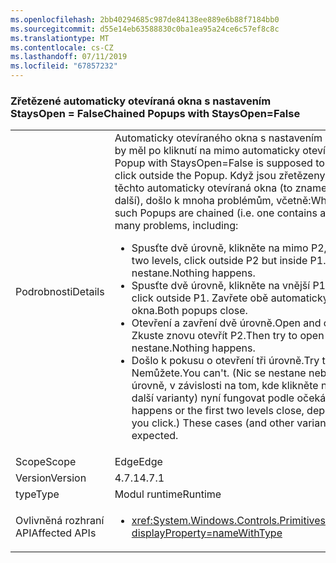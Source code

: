 ```yaml
---
ms.openlocfilehash: 2bb40294685c987de84138ee889e6b88f7184bb0
ms.sourcegitcommit: d55e14eb63588830c0ba1ea95a24ce6c57ef8c8c
ms.translationtype: MT
ms.contentlocale: cs-CZ
ms.lasthandoff: 07/11/2019
ms.locfileid: "67857232"
---
```

### <a name="chained-popups-with-staysopenfalse"></a><span data-ttu-id="9eb04-101">Zřetězené automaticky otevíraná okna s nastavením StaysOpen = False</span><span class="sxs-lookup"><span data-stu-id="9eb04-101">Chained Popups with StaysOpen=False</span></span>

|   |   |
|---|---|
|<span data-ttu-id="9eb04-102">Podrobnosti</span><span class="sxs-lookup"><span data-stu-id="9eb04-102">Details</span></span>|<span data-ttu-id="9eb04-103">Automaticky otevíraného okna s nastavením StaysOpen = False by měl po kliknutí na mimo automaticky otevírané okno zavřít.</span><span class="sxs-lookup"><span data-stu-id="9eb04-103">A Popup with StaysOpen=False is supposed to close when you click outside the Popup.</span></span> <span data-ttu-id="9eb04-104">Když jsou zřetězeny dva nebo více těchto automaticky otevíraná okna (to znamená jeden obsahuje další), došlo k mnoha problémům, včetně:</span><span class="sxs-lookup"><span data-stu-id="9eb04-104">When two or more such Popups are chained (i.e. one contains another), there were many problems, including:</span></span><ul><li><span data-ttu-id="9eb04-105">Spusťte dvě úrovně, klikněte na mimo P2, ale uvnitř P1.</span><span class="sxs-lookup"><span data-stu-id="9eb04-105">Open two levels, click outside P2 but inside P1.</span></span>  <span data-ttu-id="9eb04-106">Nic se nestane.</span><span class="sxs-lookup"><span data-stu-id="9eb04-106">Nothing happens.</span></span></li><li><span data-ttu-id="9eb04-107">Spusťte dvě úrovně, klikněte na vnější P1.</span><span class="sxs-lookup"><span data-stu-id="9eb04-107">Open two levels, click outside P1.</span></span>  <span data-ttu-id="9eb04-108">Zavřete obě automaticky otevíraná okna.</span><span class="sxs-lookup"><span data-stu-id="9eb04-108">Both popups close.</span></span></li><li><span data-ttu-id="9eb04-109">Otevření a zavření dvě úrovně.</span><span class="sxs-lookup"><span data-stu-id="9eb04-109">Open and close two levels.</span></span>  <span data-ttu-id="9eb04-110">Zkuste znovu otevřít P2.</span><span class="sxs-lookup"><span data-stu-id="9eb04-110">Then try to open P2 again.</span></span>  <span data-ttu-id="9eb04-111">Nic se nestane.</span><span class="sxs-lookup"><span data-stu-id="9eb04-111">Nothing happens.</span></span></li><li><span data-ttu-id="9eb04-112">Došlo k pokusu o otevření tři úrovně.</span><span class="sxs-lookup"><span data-stu-id="9eb04-112">Try to open three levels.</span></span>  <span data-ttu-id="9eb04-113">Nemůžete.</span><span class="sxs-lookup"><span data-stu-id="9eb04-113">You can't.</span></span>  <span data-ttu-id="9eb04-114">(Nic se nestane nebo zavřete první dvě úrovně, v závislosti na tom, kde klikněte na.) Tyto případy (a další varianty) nyní fungovat podle očekávání.</span><span class="sxs-lookup"><span data-stu-id="9eb04-114">(Either nothing happens or the first two levels close, depending on where you click.) These cases (and other variants) now work as expected.</span></span></li></ul>|
|<span data-ttu-id="9eb04-115">Scope</span><span class="sxs-lookup"><span data-stu-id="9eb04-115">Scope</span></span>|<span data-ttu-id="9eb04-116">Edge</span><span class="sxs-lookup"><span data-stu-id="9eb04-116">Edge</span></span>|
|<span data-ttu-id="9eb04-117">Version</span><span class="sxs-lookup"><span data-stu-id="9eb04-117">Version</span></span>|<span data-ttu-id="9eb04-118">4.7.1</span><span class="sxs-lookup"><span data-stu-id="9eb04-118">4.7.1</span></span>|
|<span data-ttu-id="9eb04-119">type</span><span class="sxs-lookup"><span data-stu-id="9eb04-119">Type</span></span>|<span data-ttu-id="9eb04-120">Modul runtime</span><span class="sxs-lookup"><span data-stu-id="9eb04-120">Runtime</span></span>|
|<span data-ttu-id="9eb04-121">Ovlivněná rozhraní API</span><span class="sxs-lookup"><span data-stu-id="9eb04-121">Affected APIs</span></span>|<ul><li><xref:System.Windows.Controls.Primitives.Popup.StaysOpen?displayProperty=nameWithType></li></ul>|

